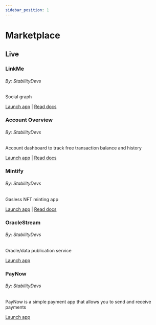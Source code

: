```yaml
---
sidebar_position: 1
---
```


# Marketplace

## Live

<div class="container text-center">
    <div class="row row-cols-1 row-cols-md-3a g-4">
        <div class="col">
            <div class="card card-body h-100 d-flex flex-column">
                <div class="card-body">
                    <h3>LinkMe</h3>
                    <h6>By: StabilityDevs</h6>
                    <p class="card-text">Social graph</p>
                    <a href="https://stblchain.app/" class="card-link">Launch app</a>
                    <a class="card-text"> | </a>
                    <a href="https://medium.com/stabilitynetwork/building-linkme-on-stability-f92917a67851" class="card-link">Read docs</a>
                </div>
            </div>
        </div>
        <div class="col">
            <div class="card card-body h-100 d-flex flex-column">
                <div class="card-body">
                    <h3>Account Overview</h3>
                    <h6>By: StabilityDevs</h6>
                    <p class="card-text">Account dashboard to track free transaction balance and history</p>
                    <a href="https://account.stabilityprotocol.com" class="card-link">Launch app</a>
                    <a class="card-text"> | </a>
                    <a href="../users/using_stability/portal" class="card-link">Read docs</a>
                </div>
            </div>
        </div>
        <div class="col">
            <div class="card card-body h-100 d-flex flex-column">
                <div class="card-body">
                    <h3>Mintify</h3>
                    <h6>By: StabilityDevs</h6>
                    <p class="card-text">Gasless NFT minting app</p>
                    <a href="https://mintify.stabilityprotocol.com" class="card-link">Launch app</a>
                    <a class="card-text"> | </a>
                    <a href="https://medium.com/stabilitynetwork/mintify-product-demo-for-the-easiest-onboarding-experience-in-blockchain-5754340741a9" class="card-link">Read docs</a>
                </div>
            </div>
        </div>
    </div>
     <div class="row row-cols-1 row-cols-md-3a g-4">
        <div class="col">
            <div class="card card-body h-100 d-flex flex-column">
                <div class="card-body">
                    <h3>OracleStream</h3>
                    <h6>By: StabilityDevs</h6>
                    <p class="card-text">Oracle/data publication service</p>
                    <a href="https://oracles.stabilityprotocol.com" class="card-link">Launch app</a>
                </div>
            </div>
        </div>
        <div class="col">
            <div class="card card-body h-100 d-flex flex-column">
                <div class="card-body">
                    <h3>PayNow</h3>
                    <h6>By: StabilityDevs</h6>
                    <p class="card-text">PayNow is a simple payment app that allows you to send and receive payments</p>
                    <a href="https://paynow.stabilityprotocol.com" class="card-link">Launch app</a>
                </div>
            </div>
        </div>
    </div>
</div>
